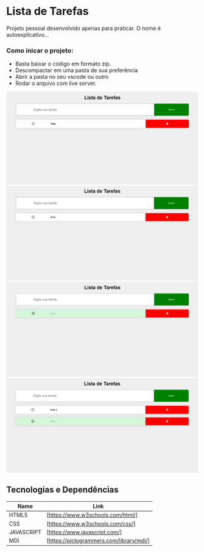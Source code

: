 # Lista de Tarefas
Projeto pessoal desenvolvido apenas para praticar. 
O nome é autoexplicativo...

### Como inicar o projeto: 

- Basta baixar o código em formato zip.
- Descompactar em uma pasta de sua preferência
- Abrir a pasta no seu vscode ou outro
- Rodar o arquivo com live server.

<img src = "screenshots/telaInicial.png">
<img src = "screenshots/itemAdicionado.PNG">
<img src = "screenshots/itemConcluido.PNG">
<img src = "screenshots/doisItens.PNG">

## Tecnologias e Dependências

| Name | Link |
| ------ | ------ |
| HTML5 | [https://www.w3schools.com/html/] |
| CSS | [https://www.w3schools.com/css/] |
| JAVASCRIPT | [https://www.javascript.com/] |
| MDI | [https://pictogrammers.com/library/mdi/] |

